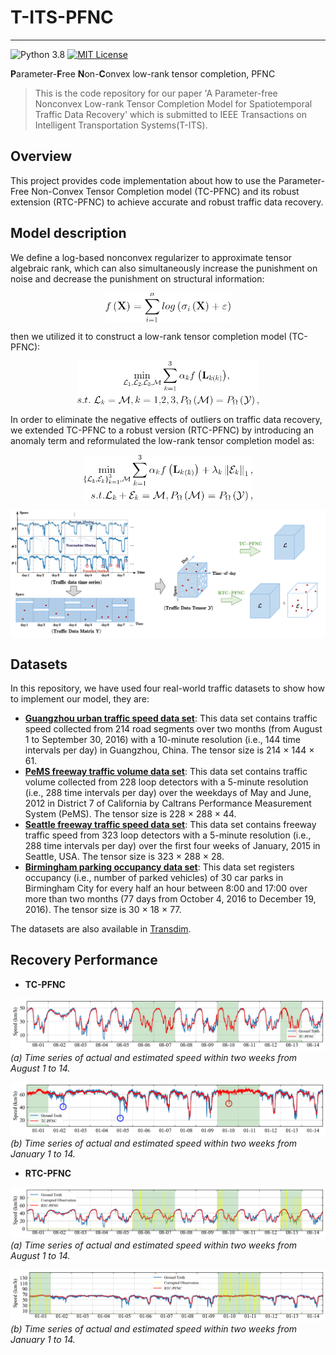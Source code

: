 # T-ITS-PFNC
--------------
![Python 3.8](https://img.shields.io/badge/Python-3.8-blue.svg)
[![MIT License](https://img.shields.io/badge/license-MIT-green.svg)](https://opensource.org/licenses/MIT)

**P**arameter-**F**ree **N**on-**C**onvex low-rank tensor completion, PFNC

>This is the code repository for our paper 'A Parameter-free Nonconvex Low-rank Tensor Completion Model for Spatiotemporal Traffic Data Recovery' which is submitted to IEEE Transactions on Intelligent Transportation Systems(T-ITS).

## Overview
This project provides code implementation about how to use the Parameter-Free Non-Convex Tensor Completion model (TC-PFNC) and its robust extension (RTC-PFNC) to achieve accurate and robust traffic data recovery.

<!-- We defined a parameter-free nonconvex regularizer and utilized it to construct two low-rank tensor completion models, aiming to improve the **precision**, **applicability**, and **robustness** of traffic data recovery. -->

## Model description
We define a log-based nonconvex regularizer to approximate tensor algebraic rank, which can also simultaneously increase the punishment on noise and decrease the punishment on structural information:


<p align="center">
<img align="middle" src="https://github.com/YoungHe49/T-ITS-PFNC/blob/main/Figures/log%20relaxation.png" width="200" />
</p>

then we utilized it to construct a low-rank tensor completion model (TC-PFNC):

<p align="center">
<img align="middle" src="https://github.com/YoungHe49/T-ITS-PFNC/blob/main/Figures/TC-PFNC%20objective.png" width="290" />
</p>


In order to eliminate the negative effects of outliers on traffic data recovery, we extended TC-PFNC to a robust version (RTC-PFNC) by introducing an anomaly term and reformulated the low-rank tensor completion model as:

<p align="center">
<img align="middle" src="https://github.com/YoungHe49/T-ITS-PFNC/blob/main/Figures/RTC-PFNC%20objective.png" width="270" />
</p>

<p align="center">
<img align="middle" src="https://github.com/YoungHe49/T-ITS-PFNC/blob/main/Figures/Illustration(h).png" width="900" />
</p>



## Datasets
In this repository, we have used four real-world traffic datasets to show how to implement our model, they are:

- **[Guangzhou urban traffic speed data set](https://doi.org/10.5281/zenodo.1205228)**: This data set contains traffic speed collected from 214 road segments over two months (from August 1 to September 30, 2016) with a 10-minute resolution (i.e., 144 time intervals per day) in Guangzhou, China. The tensor size is 214 × 144 × 61.
- **[PeMS freeway traffic volume data set](https://github.com/VeritasYin/STGCN_IJCAI-18)**: This data set contains traffic volume collected from 228 loop detectors with a 5-minute resolution (i.e., 288 time intervals per day) over the weekdays of May and June, 2012 in District 7 of California by Caltrans Performance Measurement System (PeMS). The tensor size is 228 × 288 × 44.
- **[Seattle freeway traffic speed data set](https://github.com/zhiyongc/Seattle-Loop-Data)**: This data set contains freeway traffic speed from 323 loop detectors with a 5-minute resolution (i.e., 288 time intervals per day) over the first four weeks of January, 2015 in Seattle, USA. The tensor size is 323 × 288 × 28.
- **[Birmingham parking occupancy data set](https://archive.ics.uci.edu/ml/datasets/Parking+Birmingham)**: This data set registers occupancy (i.e., number of parked vehicles) of 30 car parks in Birmingham City for every half an hour between 8:00 and 17:00 over more than two months (77 days from October 4, 2016 to December 19, 2016). The tensor size is 30 × 18 × 77.

The datasets are also available in [Transdim](https://github.com/xinychen/transdim).

## Recovery Performance
- **TC-PFNC**

![example](https://github.com/YoungHe49/T-ITS-PFNC/blob/main/Figures/0s-G-NM-0.6-link103.png)
  *(a) Time series of actual and estimated speed within two weeks from August 1 to 14.*

![example](https://github.com/YoungHe49/T-ITS-PFNC/blob/main/Figures/0s-S-NM-0.6-link9.png)
  *(b) Time series of actual and estimated speed within two weeks from January 1 to 14.*
  
  - **RTC-PFNC**

![example](https://github.com/YoungHe49/T-ITS-PFNC/blob/main/Figures/PFNC-G-NM-0.6-link103-fullweek.png)
  *(a) Time series of actual and estimated speed within two weeks from August 1 to 14.*

![example](https://github.com/YoungHe49/T-ITS-PFNC/blob/main/Figures/PFNC-S-NM-0.6-link9-fullweek.png)
  *(b) Time series of actual and estimated speed within two weeks from January 1 to 14.*
  
